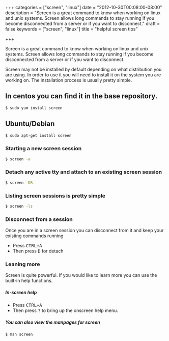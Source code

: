 +++
categories = ["screen", "linux"]
date = "2012-10-30T00:08:00-08:00"
description = "Screen is a great command to know when working on linux and unix systems. Screen allows long commands to stay running if you become disconnected from a server or if you want to disconnect."
draft = false
keywords = ["screen", "linux"]
title = "helpful screen tips"

+++

Screen is a great command to know when working on linux and unix systems. Screen allows long commands to stay running if you become disconnected from a server or if you want to disconnect.

Screen may not be installed by default depending on what distribution you are using. In order to use it you will need to install it on the system you are working on. The installation process is usually pretty simple.

## In centos you can find it in the base repository.
```sh
$ sudo yum install screen
```

## Ubuntu/Debian
```sh
$ sudo apt-get install screen
```

### Starting a new screen session
```sh
$ screen -a
```

### Detach any active tty and attach to an existing screen session
```sh
$ screen -DR
```

### Listing screen sessions is pretty simple
```sh
$ screen -ls
```

### Disconnect from a session
Once you are in a screen session you can disconnect from it and keep your existing commands running

- Press <kbd><kbd>CTRL</kbd>+<kbd>A</kbd></kbd>
- Then press <kbd><kbd>D</kbd></kbd> for detach

### Leaning more
Screen is quite powerful. If you would like to learn more you can use the built-in help functions.

##### In-screen help
- Press <kbd><kbd>CTRL</kbd>+<kbd>A</kbd></kbd>
- Then press <kbd><kbd>?</kbd></kbd> to bring up the onscreen help menu.

##### You can also view the manpages for screen
```sh
$ man screen
```
